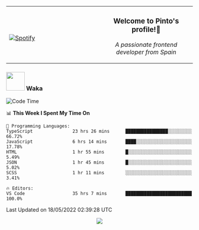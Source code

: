 <table width="100%" align="center"> 
  <tr>
  <td width="50%">
      
&nbsp; <br> [![Spotify](https://novatorem-zeta-rust.vercel.app/api/spotify)](https://open.spotify.com/user/novatorem-zeta-rust)

  </td>
  <td width="50%">
    <h3 align="center">Welcome to Pinto's profile!👋</h3>
    <p align="center"><em>A passionate frontend developer from Spain</em></p>
  </td>
  </table>

### <img src="https://media.giphy.com/media/VgCDAzcKvsR6OM0uWg/giphy.gif" width="50"> Waka

  <!--START_SECTION:waka-->
![Code Time](http://img.shields.io/badge/Code%20Time-380%20hrs%2025%20mins-blue)

📊 **This Week I Spent My Time On** 

```text
💬 Programming Languages: 
TypeScript               23 hrs 26 mins      ████████████████░░░░░░░░░   66.72% 
JavaScript               6 hrs 14 mins       ████░░░░░░░░░░░░░░░░░░░░░   17.78% 
HTML                     1 hr 55 mins        █░░░░░░░░░░░░░░░░░░░░░░░░   5.49% 
JSON                     1 hr 45 mins        █░░░░░░░░░░░░░░░░░░░░░░░░   5.02% 
SCSS                     1 hr 11 mins        ░░░░░░░░░░░░░░░░░░░░░░░░░   3.41%

🔥 Editors: 
VS Code                  35 hrs 7 mins       █████████████████████████   100.0%

```


 Last Updated on 18/05/2022 02:39:28 UTC
<!--END_SECTION:waka-->

<div align="center">
<img src="https://github-readme-stats-gilt-tau.vercel.app/api/top-langs/?username=pinto-hub&layout=compact&theme=dracula" />
</div>
